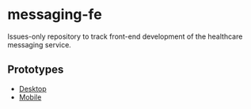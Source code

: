 # messaging-fe
Issues-only repository to track front-end development of the healthcare messaging service.

## Prototypes

- [Desktop](https://marvelapp.com/1bdd199/)
- [Mobile](https://marvelapp.com/11jc4c2)
